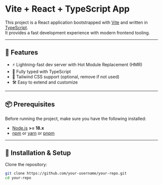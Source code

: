 # Vite + React + TypeScript App

This project is a React application bootstrapped with [Vite](https://vitejs.dev/) and written in [TypeScript](https://www.typescriptlang.org/).  
It provides a fast development experience with modern frontend tooling.

---

## 🚀 Features
- ⚡️ Lightning-fast dev server with Hot Module Replacement (HMR)
- 📘 Fully typed with TypeScript
- 🎨 Tailwind CSS support (optional, remove if not used)
- 🛠️ Easy to extend and customize

---

## 📦 Prerequisites
Before running the project, make sure you have the following installed:

- [Node.js](https://nodejs.org/) **>= 18.x**  
- [npm](https://www.npmjs.com/) or [yarn](https://yarnpkg.com/) or [pnpm](https://pnpm.io/)

---

## 🔧 Installation & Setup

Clone the repository:

```bash
git clone https://github.com/your-username/your-repo.git
cd your-repo
